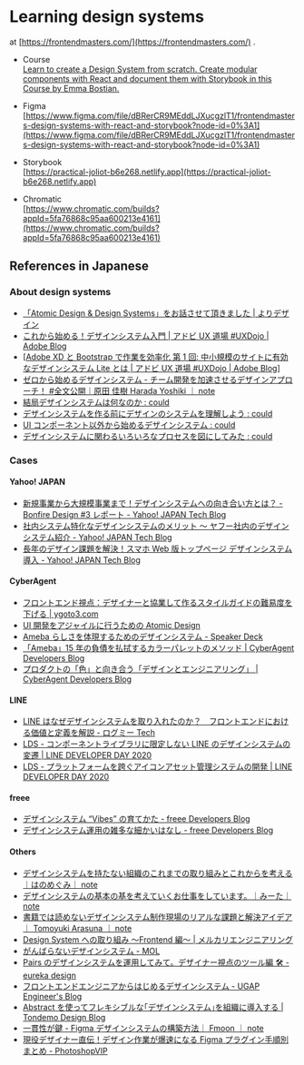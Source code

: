# Learning design systems

at [https://frontendmasters.com/](https://frontendmasters.com/) .

- Course  
  [Learn to create a Design System from scratch\. Create modular components with React and document them with Storybook in this Course by Emma Bostian\.](https://frontendmasters.com/courses/design-systems/)

- Figma  
  [https://www.figma.com/file/dBRerCR9MEddLJXucgzlT1/frontendmasters-design-systems-with-react-and-storybook?node-id=0%3A1](https://www.figma.com/file/dBRerCR9MEddLJXucgzlT1/frontendmasters-design-systems-with-react-and-storybook?node-id=0%3A1)

- Storybook  
  [https://practical-joliot-b6e268.netlify.app](https://practical-joliot-b6e268.netlify.app)

- Chromatic  
  [https://www.chromatic.com/builds?appId=5fa76868c95aa600213e4161](https://www.chromatic.com/builds?appId=5fa76868c95aa600213e4161)

## References in Japanese

### About design systems

- [「Atomic Design & Design Systems」をお話させて頂きました \| よりデザイン](https://yory.design/note/dmm-designsystems/)
- [これから始める！デザインシステム入門 \| アドビ UX 道場 \#UXDojo \| Adobe Blog](https://blogs.adobe.com/japan/cc-web-introduction-to-design-systems/)
- [[Adobe XD と Bootstrap で作業を効率化 第 1 回: 中小規模のサイトに有効なデザインシステム Lite とは \| アドビ UX 道場 \#UXDojo \| Adobe Blog](https://blogs.adobe.com/japan/adobe-xd-bootstrap-designsytem-lite/)]
- [ゼロから始めるデザインシステム \- チーム開発を加速させるデザインアプローチ！ \#全文公開｜原田 佳樹 Harada Yoshiki ｜ note](https://note.com/yoshigorou/n/n102e933d4f58)
- [結局デザインシステムは何なのか : could](https://yasuhisa.com/could/article/what-is-design-system/)
- [デザインシステムを作る前にデザインのシステムを理解しよう : could](https://yasuhisa.com/could/article/system-of-design/)
- [UI コンポーネント以外から始めるデザインシステム : could](https://yasuhisa.com/could/article/designsystem-components/)
- [デザインシステムに関わるいろいろなプロセスを図にしてみた : could](https://yasuhisa.com/could/article/design-system-process/)

### Cases

#### Yahoo! JAPAN

- [新規事業から大規模事業まで！デザインシステムへの向き合い方とは？ \- Bonfire Design \#3 レポート \- Yahoo\! JAPAN Tech Blog](https://techblog.yahoo.co.jp/event/bonfire_design_3/)
- [社内システム特化なデザインシステムのメリット 〜 ヤフー社内のデザインシステム紹介 \- Yahoo\! JAPAN Tech Blog](https://techblog.yahoo.co.jp/entry/20190828739980/)
- [長年のデザイン課題を解決！スマホ Web 版トップページ デザインシステム導入 \- Yahoo\! JAPAN Tech Blog](https://techblog.yahoo.co.jp/entry/2020120530052930/)

#### CyberAgent

- [フロントエンド視点：デザイナーと協業して作るスタイルガイドの難易度を下げる \| ygoto3\.com](https://ygoto3.com/posts/make-style-guide-easy/)
- [UI 開発をアジャイルに行うための Atomic Design](https://www.slideshare.net/ygoto3q/atomic-design-for-agile-ui-development-100961721)
- [Ameba らしさを体現するためのデザインシステム \- Speaker Deck](https://speakerdeck.com/masatohonda/amebarasisawoti-xian-surutamefalsedezainsisutemu)
- [「Ameba」15 年の負債を払拭するカラーパレットのメソッド \| CyberAgent Developers Blog](https://developers.cyberagent.co.jp/blog/archives/26754/)
- [プロダクトの「色」と向き合う「デザインとエンジニアリング」 \| CyberAgent Developers Blog](https://developers.cyberagent.co.jp/blog/archives/23447/)

#### LINE

- [LINE はなぜデザインシステムを取り入れたのか？　フロントエンドにおける価値と定義を解説 \- ログミー Tech](https://logmi.jp/tech/articles/322259)
- [LDS \- コンポーネントライブラリに限定しない LINE のデザインシステムの変遷 \| LINE DEVELOPER DAY 2020](https://linedevday.linecorp.com/2020/ja/sessions/3498)
- [LDS \- プラットフォームを跨ぐアイコンアセット管理システムの開発 \| LINE DEVELOPER DAY 2020](https://linedevday.linecorp.com/2020/ja/sessions/3079)

#### freee

- [デザインシステム “Vibes” の育てかた \- freee Developers Blog](https://developers.freee.co.jp/entry/growing-vibes)
- [デザインシステム運用の雑多な細かいはなし \- freee Developers Blog](https://developers.freee.co.jp/entry/designsystem-iroiro)

#### Others

- [デザインシステムを持たない組織のこれまでの取り組みとこれからを考える｜はのめぐみ｜ note](https://note.com/featherplain/n/n4aa45eb267b6)
- [デザインシステムの基本の基を考えていくお仕事をしています。｜みーた｜ note](https://note.com/earlgray_mk/n/n67edfbc1073b)
- [書籍では読めないデザインシステム制作現場のリアルな課題と解決アイデア｜ Tomoyuki Arasuna ｜ note](https://note.com/arasunatomoyuki/n/nea406bd74c3f)
- [Design System への取り組み 〜Frontend 編〜 \| メルカリエンジニアリング](https://engineering.mercari.com/blog/entry/2019-08-26-090000/)
- [がんばらないデザインシステム \- MOL](https://t32k.me/mol/log/adaptable-system/)
- [Pairs のデザインシステムを運用してみて。デザイナー視点のツール編 🛠 \- eureka design](https://eureka.design/articles/design-system-operation/)
- [フロントエンドエンジニアからはじめるデザインシステム \- UGAP Engineer's Blog](https://ugap.hatenablog.com/entry/2019/07/01/081300)
- [Abstract を使ってフレキシブルな｢デザインシステム｣を組織に導入する \| Tondemo Design Blog](https://tondemodesign.com/build_design_system/)
- [一貫性が鍵 \- Figma デザインシステムの構築方法｜ Fmoon ｜ note](https://note.com/fmoon/n/n3bda3574834e)
- [現役デザイナー直伝！デザイン作業が爆速になる Figma プラグイン手順別まとめ \- PhotoshopVIP](https://photoshopvip.net/126844#phase6)
